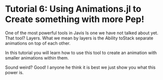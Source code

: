 # **Tutorial 6:** Using Animations.jl to Create something with more Pep!

One of the most powerful tools in Javis Is one we have not talked about yet. That tool? Layers. What we mean by layers is the Ability toStack separate animations on top of each other.

In this tutorial you will learn how to use this tool to create an animation with smaller animations within them.

Sound weird? Good! I anyone he think it is best we just show you what this power is. 

